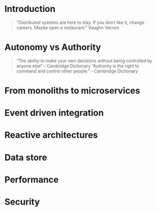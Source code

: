 # Introduction

> "Distributed systems are here to stay. If you don‘t like it, change careers. Maybe open a restaurant." Vaughn Vernon

# Autonomy vs Authority

> “The ability to make your own decisions without being controlled by anyone else” - Cambridge Dictionary
> “Authority is the right to command and control other people.” - Cambridge Dictionary

# From monoliths to microservices

# Event driven integration

# Reactive architectures
 
# Data store

# Performance

# Security
